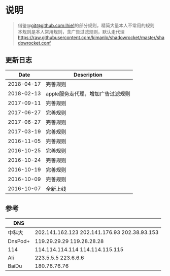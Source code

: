 #	说明

> 借鉴@[git@github.com:lhie1](https://github.com/lhie1/Surge)的部分规则，精简大量本人不常用的规则  
> 本规则是本人常用规则，含广告过滤规则，默认走代理  
> https://raw.githubusercontent.com/kimanlo/shadowrocket/master/shadowrocket.conf  

## 更新日志
| Date | Description |
| ------| -----------|
| 2018-04-17 | 完善规则 |
| 2018-02-13 | apple服务走代理，增加广告过滤规则 |
| 2017-09-11 | 完善规则 |
| 2017-06-27 | 完善规则 |
| 2017-06-27 | 完善规则 |
| 2017-03-19 | 完善规则 |
| 2016-11-05 | 完善规则 |
| 2016-10-25 | 完善规则 |
| 2016-10-24 | 完善规则 |
| 2016-10-19 | 完善规则 |
| 2016-10-09 | 完善规则 |
| 2016-10-07 | 全新上线 |

## 参考
| DNS |  |
| ------| -----------|
| 中科大 | 202.141.162.123 202.141.176.93 202.38.93.153 |
| DnsPod+ | 119.29.29.29 119.28.28.28 |
| 114 | 114.114.114.114 114.114.115.115 |
| Ali | 223.5.5.5 223.6.6.6 |
| BaiDu | 180.76.76.76 |
